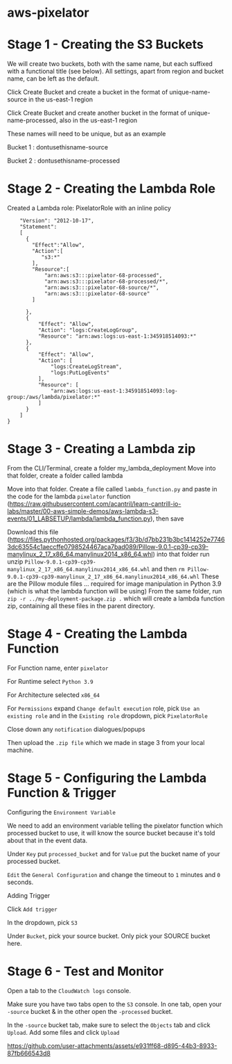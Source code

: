 # aws-pixelator
# Stage 1 - Creating the S3 Buckets
We will create two buckets, both with the same name, but each suffixed with a functional title (see below). All settings, apart from region and bucket name, can be left as the default.

Click Create Bucket and create a bucket in the format of unique-name-source in the us-east-1 region

Click Create Bucket and create another bucket in the format of unique-name-processed, also in the us-east-1 region

These names will need to be unique, but as an example

Bucket 1 : dontusethisname-source

Bucket 2 : dontusethisname-processed

# Stage 2 - Creating the Lambda Role
Created a Lambda role: PixelatorRole with an inline policy
```{
	"Version": "2012-10-17",
	"Statement": 
	[
	  {
		"Effect":"Allow",
		"Action":[
		   "s3:*"
		],
		"Resource":[
			"arn:aws:s3:::pixelator-68-processed",
			"arn:aws:s3:::pixelator-68-processed/*",
			"arn:aws:s3:::pixelator-68-source/*",
			"arn:aws:s3:::pixelator-68-source"
		]
		
	  },
	  {
		  "Effect": "Allow",
		  "Action": "logs:CreateLogGroup",
		  "Resource": "arn:aws:logs:us-east-1:345918514093:*"
	  },
	  {
		  "Effect": "Allow",
		  "Action": [
			  "logs:CreateLogStream",
			  "logs:PutLogEvents"
		  ],
		  "Resource": [
			  "arn:aws:logs:us-east-1:345918514093:log-group:/aws/lambda/pixelator:*"
		  ]
	  }
	]
}
```
# Stage 3 - Creating a Lambda zip

From the CLI/Terminal, create a folder my_lambda_deployment
Move into that folder, create a folder called lambda

Move into that folder. Create a file called `lambda_function.py` and paste in the code for the lambda `pixelator` function (https://raw.githubusercontent.com/acantril/learn-cantrill-io-labs/master/00-aws-simple-demos/aws-lambda-s3-events/01_LABSETUP/lambda/lambda_function.py), then save

Download this file (https://files.pythonhosted.org/packages/f3/3b/d7bb231b3bc1414252e77463dc63554c1aeccffe0798524467aca7bad089/Pillow-9.0.1-cp39-cp39-manylinux_2_17_x86_64.manylinux2014_x86_64.whl) into that folder run unzip `Pillow-9.0.1-cp39-cp39-manylinux_2_17_x86_64.manylinux2014_x86_64.whl` and then `rm Pillow-9.0.1-cp39-cp39-manylinux_2_17_x86_64.manylinux2014_x86_64.whl`
These are the Pillow module files ... required for image manipulation in Python 3.9 (which is what the lambda function will be using)
From the same folder, run `zip -r ../my-deployment-package.zip .` which will create a lambda function zip, containing all these files in the parent directory.

# Stage 4 - Creating the Lambda Function
For Function name, enter `pixelator`

For Runtime select `Python 3.9`

For Architecture selected `x86_64`

For `Permissions` expand `Change default execution` role, pick `Use an existing role` and in the `Existing role` dropdown, pick `PixelatorRole`

Close down any `notification` dialogues/popups

Then upload the `.zip file` which we made in stage 3 from your local machine.

# Stage 5 - Configuring the Lambda Function & Trigger
Configuring the `Environment Variable`

We need to add an environment variable telling the pixelator function which processed bucket to use, it will know the source bucket because it's told about that in the event data.

Under `Key` put `processed_bucket` and for `Value` put the bucket name of your processed bucket.

`Edit` the `General Configuration` and change the timeout to `1` minutes and `0` seconds.

Adding Trigger 

Click `Add trigger`

In the dropdown, pick `S3`

Under `Bucket`, pick your source bucket. Only pick your SOURCE bucket here.

# Stage 6 - Test and Monitor
Open a tab to the `CloudWatch logs` console.

Make sure you have two tabs open to the `S3` console. In one tab, open your `-source` bucket & in the other open the `-processed` bucket.

In the `-source` bucket tab, make sure to select the `Objects` tab and click `Upload`. Add some files and click `Upload`


https://github.com/user-attachments/assets/e931ff68-d895-44b3-8933-87fb666543d8

